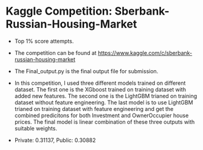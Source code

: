 # Kaggle Competition: Sberbank-Russian-Housing-Market

- Top 1% score attempts.

- The competition can be found at https://www.kaggle.com/c/sberbank-russian-housing-market

- The Final_output.py is the final output file for submission.

- In this competition, I used three different models trained on different dataset.
  The first one is the XGboost trained on training dataset with added new features. The second one is
  the LightGBM trianed on training dataset without feature engineering. The last model is to use LightGBM 
  trianed on training dataset with feature engineering and get the combined predicitons for both Investment 
  and OwnerOccupier house prices. The final model is linear combination of these three outputs with suitable weights.
  
- Private: 0.31137, Public: 0.30882



 





